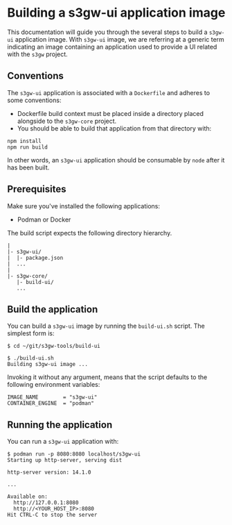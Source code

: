 # Building a s3gw-ui application image

This documentation will guide you through the several steps to build a
`s3gw-ui` application image.
With `s3gw-ui` image, we are referring at a generic term indicating
an image containing an application used to provide a UI related with the `s3gw`
project.

## Conventions

The `s3gw-ui` application is associated with a `Dockerfile` and adheres to some
conventions:

* Dockerfile build context must be placed inside a directory placed alongside to
  the `s3gw-core` project.
* You should be able to build that application from that directory with:

```text
npm install
npm run build
```

In other words, an `s3gw-ui` application should be consumable by `node` after it
has been built.

## Prerequisites

Make sure you've installed the following applications:

* Podman or Docker

The build script expects the following directory hierarchy.

```text
|
|- s3gw-ui/
|  |- package.json
|  ...
|
|- s3gw-core/
   |- build-ui/
   ...
```

## Build the application

You can build a `s3gw-ui` image by running the `build-ui.sh` script.
The simplest form is:

```shell
$ cd ~/git/s3gw-tools/build-ui

$ ./build-ui.sh
Building s3gw-ui image ...
```

Invoking it without any argument, means that the script defaults to the
following environment variables:

```text
IMAGE_NAME        = "s3gw-ui"
CONTAINER_ENGINE  = "podman"
```

## Running the application

You can run a `s3gw-ui` application with:

```shell
$ podman run -p 8080:8080 localhost/s3gw-ui
Starting up http-server, serving dist

http-server version: 14.1.0

...

Available on:
  http://127.0.0.1:8080
  http://<YOUR_HOST_IP>:8080
Hit CTRL-C to stop the server
```
